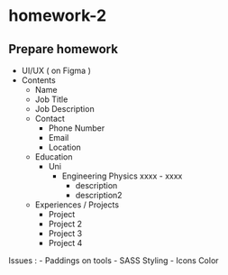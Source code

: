 # homework-2
Prepare homework
---
- UI/UX ( on Figma )
- Contents 
  - Name
  - Job Title
  - Job Description 
  - Contact
    - Phone Number
    - Email
    - Location
  - Education
    - Uni
      - Engineering Physics xxxx - xxxx
        - description
        - description2
  - Experiences / Projects
    - Project 
    - Project 2
    - Project 3
    - Project 4
  
Issues :
    - Paddings on tools
    - SASS Styling
    - Icons Color
  